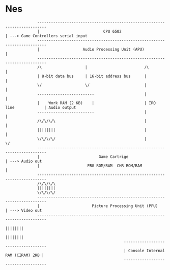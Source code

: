 # Nes

                  --------------------------------------------------------------------------        
                  |                            CPU 6502                                    | ---> Game Controllers serial input 
                  --------------------------------------------------------------------------
                  |                   Audio Processing Unit (APU)                          |
                  --------------------------------------------------------------------------
                  /\                   |                         /\                     |
                  | 8-bit data bus     | 16-bit address bus      |                      |
                  \/                   \/                        |                      |
                  -------------------------                      |                      | 
                  |    Work RAM (2 KB)    |                      | IRQ line             | Audio output 
                  -------------------------                      |                      |  
                  /\/\/\/\                                       |                      |
                  ||||||||                                       |                      |
                  \/\/\/\/                                       |                      \/
                  --------------------------------------------------------------------------        
                  |                          Game Cartrige                                 | ---> Audio out
                  |                     PRG ROM/RAM  CHR ROM/RAM                           |
                  --------------------------------------------------------------------------
                  /\/\/\/\                                      
                  ||||||||                                     
                  \/\/\/\/
                  --------------------------------------------------------------------------        
                  |                       Picture Processing Unit (PPU)                    | ---> Video out
                  --------------------------------------------------------------------------
                                                                                    ||||||||
                                                                                    ||||||||
                                                        ------------------------------------
                                                        | Console Internal RAM (CIRAM) 2KB |
                                                        ------------------------------------

